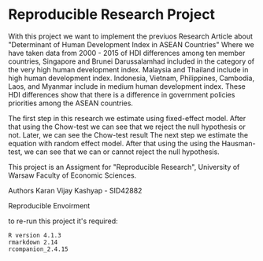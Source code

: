 # Reproducible Research Project
 
With this project we want to implement the previuos Research Article about "Determinant of Human Development Index
in ASEAN Countries" Where we have taken data from 2000 - 2015 of HDI differences among ten member countries, Singapore and Brunei Darussalamhad 
included in the category of the very high human development index. Malaysia and
Thailand include in high human development index. Indonesia, Vietnam, Philippines,
Cambodia, Laos, and Myanmar include in medium human development index. These HDI
differences show that there is a difference in government policies priorities among the ASEAN
countries. 

The first step in this research we estimate using fixed-effect model. After that using the
Chow-test we can see that we reject the null hypothesis or not. Later, we can see the Chow-test result
The next step we estimate the equation with random effect model. After that using the using
the Hausman-test, we can see that we can or cannot reject the null hypothesis.

This project is an Assigment for "Reproducible Research", University of Warsaw Faculty of Economic Sciences.

Authors
Karan Vijay Kashyap - SID42882

Reproducible Envoirment

to re-run this project it's required:

    R version 4.1.3
    rmarkdown 2.14
    rcompanion_2.4.15
